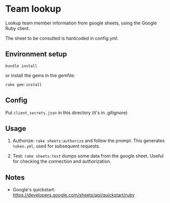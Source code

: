 # Team lookup

Lookup team member information from google sheets,
using the Google Ruby client.

The sheet to be consulted is hardcoded in config.yml.

## Environment setup

```
bundle install
```

or install the gems in the gemfile:

```
rake gem:install
```

## Config

Put `client_secrets.json` in this directory (it's in .gitignore)

## Usage

1. Authorize: `rake sheets:authorize` and follow the prompt.  This
generates `token.yml`, used for subsequent requests.

2. Test: `rake sheets:test` dumps some data from the google sheet.
Useful for checking the connection and authorization.

## Notes

* Google's quickstart: https://developers.google.com/sheets/api/quickstart/ruby

